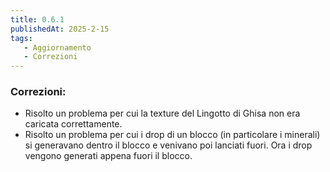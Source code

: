 ```yaml
---
title: 0.6.1
publishedAt: 2025-2-15
tags:
   - Aggiornamento
   - Correzioni
---
```


### Correzioni:
- Risolto un problema per cui la texture del Lingotto di Ghisa non era caricata correttamente.
- Risolto un problema per cui i drop di un blocco (in particolare i minerali) si generavano dentro il blocco e venivano poi lanciati fuori. Ora i drop vengono generati appena fuori il blocco.